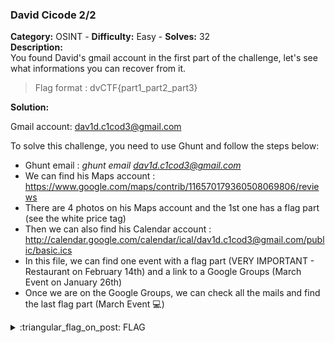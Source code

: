 ### David Cicode 2/2
**Category:** OSINT - **Difficulty:** Easy - **Solves:** 32    
**Description:**  
You found David's gmail account in the first part of the challenge, let's see what informations you can recover from it.  
  
> Flag format : dvCTF{part1_part2_part3}  

**Solution:**  

Gmail account: dav1d.c1cod3@gmail.com

To solve this challenge, you need to use Ghunt and follow the steps below:  

- Ghunt email : *ghunt email dav1d.c1cod3@gmail.com*
- We can find his Maps account : https://www.google.com/maps/contrib/116570179360508069806/reviews
- There are 4 photos on his Maps account and the 1st one has a flag part (see the white price tag)
- Then we can also find his Calendar account : http://calendar.google.com/calendar/ical/dav1d.c1cod3@gmail.com/public/basic.ics
- In this file, we can find one event with a flag part (VERY IMPORTANT - Restaurant on February 14th) and a link to a Google Groups (March Event on January 26th)
- Once we are on the Google Groups, we can check all the mails and find the last flag part (March Event 💻)

<details>
  <summary>:triangular_flag_on_post: FLAG</summary>

  ```
  dvCTF{gHun7_c4N_b3_U53fU1_jYyMjk4NWRk}
  ```
</details>

